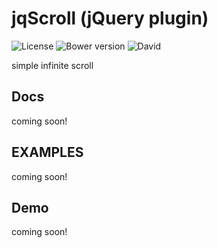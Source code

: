 # jqScroll (jQuery plugin)
![License](https://img.shields.io/badge/license-MIT-blue.svg)
![Bower version](https://img.shields.io/badge/bower-1.6.2-yellow.svg)
![David](https://david-dm.org/Linko91/jqScroll.svg)

simple infinite scroll

## Docs
coming soon!

## EXAMPLES
coming soon!

## Demo
coming soon!
